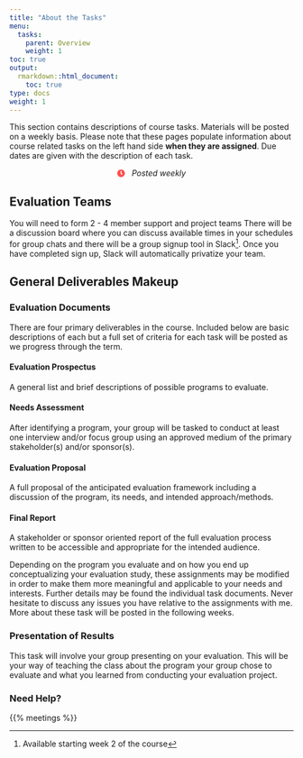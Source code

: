 ```yaml
---
title: "About the Tasks"
menu:
  tasks:
    parent: Overview
    weight: 1
toc: true
output:
  rmarkdown::html_document:
    toc: true
type: docs
weight: 1
---
```


<style type="text/css">
.article-container {
  max-width: 960px;
}

iframe {
  width: 1px;
  min-width: 100%;
  border:0;
}

#TableOfContents, .docs-toc-title {
  border-left: 1px solid $sta-primary;
}

td, th, tr, table {
    border: 0 !important;
    border-spacing:0 !important;
  }
  
</style>
</style>

This section contains descriptions of course tasks. Materials will be posted on a weekly basis. Please note that these pages populate information about course related tasks on the left hand side **when they are assigned**. Due dates are given with the description of each task.

<center>
<svg aria-hidden="true" role="img" viewBox="0 0 512 512" style="height:1em;width:1em;vertical-align:-0.125em;margin-left:auto;margin-right:auto;font-size:inherit;fill:#ff4e50;overflow:visible;position:relative;"><path d="M256,8C119,8,8,119,8,256S119,504,256,504,504,393,504,256,393,8,256,8Zm92.49,313h0l-20,25a16,16,0,0,1-22.49,2.5h0l-67-49.72a40,40,0,0,1-15-31.23V112a16,16,0,0,1,16-16h32a16,16,0,0,1,16,16V256l58,42.5A16,16,0,0,1,348.49,321Z"/></svg> &nbsp <i>Posted weekly</i>
</center>

## Evaluation Teams

You will need to form 2 - 4 member support and project teams There will be a discussion board where you can discuss available times in your schedules for group chats and there will be a group signup tool in Slack[^1]. Once you have completed sign up, Slack will automatically privatize your team.

## General Deliverables Makeup

### Evaluation Documents

There are four primary deliverables in the course. Included below are basic descriptions of each but a full set of criteria for each task will be posted as we progress through the term.

#### Evaluation Prospectus

A general list and brief descriptions of possible programs to evaluate.

#### Needs Assessment

After identifying a program, your group will be tasked to conduct at least one interview and/or focus group using an approved medium of the primary stakeholder(s) and/or sponsor(s).

#### Evaluation Proposal

A full proposal of the anticipated evaluation framework including a discussion of the program, its needs, and intended approach/methods.

#### Final Report

A stakeholder or sponsor oriented report of the full evaluation process written to be accessible and appropriate for the intended audience.

Depending on the program you evaluate and on how you end up conceptualizing your evaluation study, these assignments may be modified in order to make them more meaningful and applicable to your needs and interests. Further details may be found the individual task documents. Never hesitate to discuss any issues you have relative to the assignments with me. More about these task will be posted in the following weeks.

### Presentation of Results

This task will involve your group presenting on your evaluation. This will be your way of teaching the class about the program your group chose to evaluate and what you learned from conducting your evaluation project.

### Need Help?

{{% meetings %}}

[^1]: Available starting week 2 of the course
